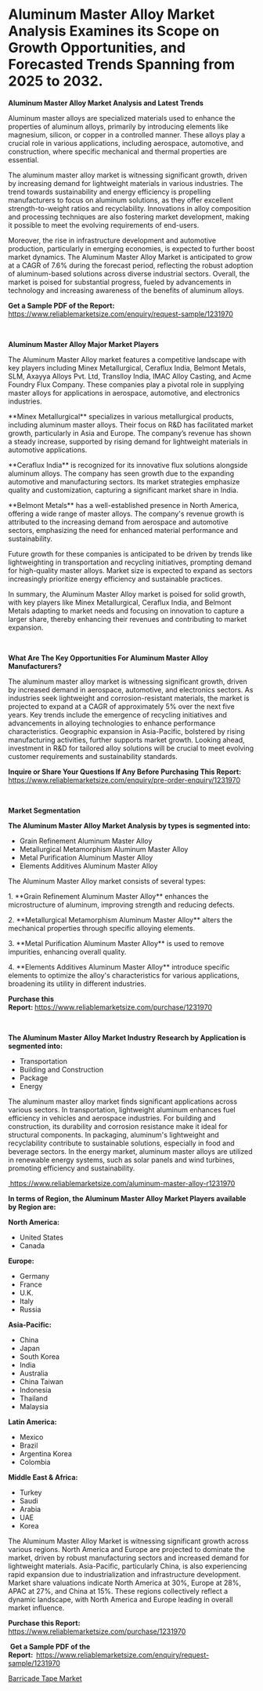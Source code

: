 <p><h1>Aluminum Master Alloy Market Analysis Examines its Scope on Growth Opportunities, and Forecasted Trends Spanning from 2025 to 2032.</h1></p><p><strong>Aluminum Master Alloy Market Analysis and Latest Trends</strong></p>
<p><p>Aluminum master alloys are specialized materials used to enhance the properties of aluminum alloys, primarily by introducing elements like magnesium, silicon, or copper in a controlled manner. These alloys play a crucial role in various applications, including aerospace, automotive, and construction, where specific mechanical and thermal properties are essential.</p><p>The aluminum master alloy market is witnessing significant growth, driven by increasing demand for lightweight materials in various industries. The trend towards sustainability and energy efficiency is propelling manufacturers to focus on aluminum solutions, as they offer excellent strength-to-weight ratios and recyclability. Innovations in alloy composition and processing techniques are also fostering market development, making it possible to meet the evolving requirements of end-users.</p><p>Moreover, the rise in infrastructure development and automotive production, particularly in emerging economies, is expected to further boost market dynamics. The Aluminum Master Alloy Market is anticipated to grow at a CAGR of 7.6% during the forecast period, reflecting the robust adoption of aluminum-based solutions across diverse industrial sectors. Overall, the market is poised for substantial progress, fueled by advancements in technology and increasing awareness of the benefits of aluminum alloys.</p></p>
<p><strong>Get a Sample PDF of the Report:&nbsp;</strong> <a href="https://www.reliablemarketsize.com/enquiry/request-sample/1231970?utm_campaign=2462&utm_medium=2&utm_source=Github&utm_content=ia&utm_term=02042025&utm_id=aluminum-master-alloy">https://www.reliablemarketsize.com/enquiry/request-sample/1231970</a></p>
<p>&nbsp;</p>
<p><strong>Aluminum Master Alloy Major Market Players</strong></p>
<p><p>The Aluminum Master Alloy market features a competitive landscape with key players including Minex Metallurgical, Ceraflux India, Belmont Metals, SLM, Axayya Alloys Pvt. Ltd, Translloy India, IMAC Alloy Casting, and Acme Foundry Flux Company. These companies play a pivotal role in supplying master alloys for applications in aerospace, automotive, and electronics industries.</p><p>**Minex Metallurgical** specializes in various metallurgical products, including aluminum master alloys. Their focus on R&D has facilitated market growth, particularly in Asia and Europe. The company’s revenue has shown a steady increase, supported by rising demand for lightweight materials in automotive applications.</p><p>**Ceraflux India** is recognized for its innovative flux solutions alongside aluminum alloys. The company has seen growth due to the expanding automotive and manufacturing sectors. Its market strategies emphasize quality and customization, capturing a significant market share in India.</p><p>**Belmont Metals** has a well-established presence in North America, offering a wide range of master alloys. The company's revenue growth is attributed to the increasing demand from aerospace and automotive sectors, emphasizing the need for enhanced material performance and sustainability.</p><p>Future growth for these companies is anticipated to be driven by trends like lightweighting in transportation and recycling initiatives, prompting demand for high-quality master alloys. Market size is expected to expand as sectors increasingly prioritize energy efficiency and sustainable practices.</p><p>In summary, the Aluminum Master Alloy market is poised for solid growth, with key players like Minex Metallurgical, Ceraflux India, and Belmont Metals adapting to market needs and focusing on innovation to capture a larger share, thereby enhancing their revenues and contributing to market expansion.</p></p>
<p>&nbsp;</p>
<p><strong>What Are The Key Opportunities For Aluminum Master Alloy Manufacturers?</strong></p>
<p><p>The aluminum master alloy market is witnessing significant growth, driven by increased demand in aerospace, automotive, and electronics sectors. As industries seek lightweight and corrosion-resistant materials, the market is projected to expand at a CAGR of approximately 5% over the next five years. Key trends include the emergence of recycling initiatives and advancements in alloying technologies to enhance performance characteristics. Geographic expansion in Asia-Pacific, bolstered by rising manufacturing activities, further supports market growth. Looking ahead, investment in R&D for tailored alloy solutions will be crucial to meet evolving customer requirements and sustainability standards.</p></p>
<p><strong>Inquire or Share Your Questions If Any Before Purchasing This Report:</strong> <a href="https://www.reliablemarketsize.com/enquiry/pre-order-enquiry/1231970?utm_campaign=2462&utm_medium=2&utm_source=Github&utm_content=ia&utm_term=02042025&utm_id=aluminum-master-alloy">https://www.reliablemarketsize.com/enquiry/pre-order-enquiry/1231970</a></p>
<p>&nbsp;</p>
<p><strong>Market Segmentation</strong></p>
<p><strong>The Aluminum Master Alloy Market Analysis by types is segmented into:</strong></p>
<p><ul><li>Grain Refinement Aluminum Master Alloy</li><li>Metallurgical Metamorphism Aluminum Master Alloy</li><li>Metal Purification Aluminum Master Alloy</li><li>Elements Additives Aluminum Master Alloy</li></ul></p>
<p><p>The Aluminum Master Alloy market consists of several types: </p><p>1. **Grain Refinement Aluminum Master Alloy** enhances the microstructure of aluminum, improving strength and reducing defects. </p><p>2. **Metallurgical Metamorphism Aluminum Master Alloy** alters the mechanical properties through specific alloying elements. </p><p>3. **Metal Purification Aluminum Master Alloy** is used to remove impurities, enhancing overall quality. </p><p>4. **Elements Additives Aluminum Master Alloy** introduce specific elements to optimize the alloy's characteristics for various applications, broadening its utility in different industries.</p></p>
<p><strong>Purchase this Report:&nbsp;</strong><a href="https://www.reliablemarketsize.com/purchase/1231970?utm_campaign=2462&utm_medium=2&utm_source=Github&utm_content=ia&utm_term=02042025&utm_id=aluminum-master-alloy">https://www.reliablemarketsize.com/purchase/1231970</a></p>
<p>&nbsp;</p>
<p><strong>The Aluminum Master Alloy Market Industry Research by Application is segmented into:</strong></p>
<p><ul><li>Transportation</li><li>Building and Construction</li><li>Package</li><li>Energy</li></ul></p>
<p><p>The aluminum master alloy market finds significant applications across various sectors. In transportation, lightweight aluminum enhances fuel efficiency in vehicles and aerospace industries. For building and construction, its durability and corrosion resistance make it ideal for structural components. In packaging, aluminum's lightweight and recyclability contribute to sustainable solutions, especially in food and beverage sectors. In the energy market, aluminum master alloys are utilized in renewable energy systems, such as solar panels and wind turbines, promoting efficiency and sustainability.</p></p>
<p><a href="https://www.reliablemarketsize.com/aluminum-master-alloy-r1231970?utm_campaign=2462&utm_medium=2&utm_source=Github&utm_content=ia&utm_term=02042025&utm_id=aluminum-master-alloy">&nbsp;https://www.reliablemarketsize.com/aluminum-master-alloy-r1231970</a></p>
<p><strong>In terms of Region, the Aluminum Master Alloy Market Players available by Region are:</strong></p>
<p>
    <p> <strong> North America: </strong>
        <ul>
            <li>United States</li>
            <li>Canada</li>
        </ul>
        </p> 
    <p> <strong> Europe: </strong>
        <ul>
            <li>Germany</li>
            <li>France</li>
            <li>U.K.</li>
            <li>Italy</li>
            <li>Russia</li>
        </ul>
        </p> 
    <p> <strong> Asia-Pacific: </strong>
        <ul>
            <li>China</li>
            <li>Japan</li>
            <li>South Korea</li>
            <li>India</li>
            <li>Australia</li>
            <li>China Taiwan</li>
            <li>Indonesia</li>
            <li>Thailand</li>
            <li>Malaysia</li>
        </ul>
        </p> 
    <p> <strong> Latin America: </strong>
        <ul>
            <li>Mexico</li>
            <li>Brazil</li>
            <li>Argentina Korea</li>
            <li>Colombia</li>
        </ul>
        </p> 
    <p> <strong> Middle East & Africa: </strong>
        <ul>
            <li>Turkey</li>
            <li>Saudi</li>
            <li>Arabia</li>
            <li>UAE</li>
            <li>Korea</li>
        </ul>
    </p>
    </p>
<p><p>The Aluminum Master Alloy Market is witnessing significant growth across various regions. North America and Europe are projected to dominate the market, driven by robust manufacturing sectors and increased demand for lightweight materials. Asia-Pacific, particularly China, is also experiencing rapid expansion due to industrialization and infrastructure development. Market share valuations indicate North America at 30%, Europe at 28%, APAC at 27%, and China at 15%. These regions collectively reflect a dynamic landscape, with North America and Europe leading in overall market influence.</p></p>
<p><strong>Purchase this Report: </strong><a href="https://www.reliablemarketsize.com/purchase/1231970?utm_campaign=2462&utm_medium=2&utm_source=Github&utm_content=ia&utm_term=02042025&utm_id=aluminum-master-alloy">https://www.reliablemarketsize.com/purchase/1231970</a></p>
<p>&nbsp;<strong>Get a Sample PDF of the Report:&nbsp;&nbsp;</strong><a href="https://www.reliablemarketsize.com/enquiry/request-sample/1231970?utm_campaign=2462&utm_medium=2&utm_source=Github&utm_content=ia&utm_term=02042025&utm_id=aluminum-master-alloy">https://www.reliablemarketsize.com/enquiry/request-sample/1231970</a></p>
<p><strong></strong></p>
<p><p><a href="https://github.com/mayabungard8092/Market-Research-Report-List-1/blob/main/barricade-tape-market.md?utm_campaign=2462&utm_medium=2&utm_source=Github&utm_content=ia&utm_term=02042025&utm_id=aluminum-master-alloy">Barricade Tape Market</a></p></p>